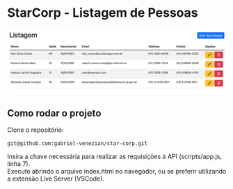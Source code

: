 # StarCorp - Listagem de Pessoas
<img src="./images/screenshot.jpg">

## Como rodar o projeto
Clone o repositório:
```
git@github.com:gabriel-venezian/star-corp.git 
```
Insira a chave necessária para realizar as requisiçōes à API (scripts/app.js, linha 7). <br>
Execute abrindo o arquivo index.html no navegador, ou se preferir utilizando a extensão Live Server (VSCode).

